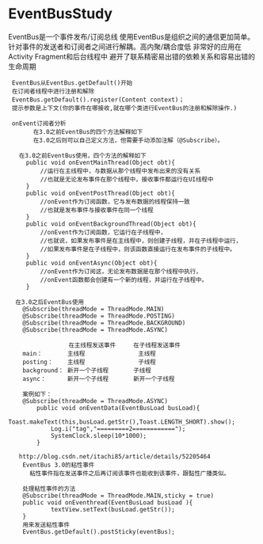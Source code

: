 # EventBusStudy
EventBus是一个事件发布/订阅总线
    使用EventBus是组织之间的通信更加简单。
    针对事件的发送者和订阅者之间进行解耦。高内聚/耦合度低
    非常好的应用在Activity Fragment和后台线程中
    避开了联系精密易出错的依赖关系和容易出错的生命周期

     EventBus从EventBus.getDefault()开始
     在订阅者线程中进行注册和解除
     EventBus.getDefault().register(Content context)；
     提示参数是上下文(你的事件在哪接收,就在哪个类进行EventBus的注册和解除操作.)

     onEvent订阅者分析
           在3.0之前EventBus的四个方法解释如下
           在3.0之后则可以自己定义方法，但需要手动添加注解（@Subscribe）。

       在3.0之前EventBus使用，四个方法的解释如下
         public void onEventMainThread(Object obt){
             //运行在主线程中，与数据从那个线程中发布出来的没有关系
             //也就是无论发布事件在那个线程中，接收事件都运行在UI线程中
         }
         public void onEventPostThread(Object obt){
             //onEvent作为订阅函数，它与发布数据的线程保持一致
             //也就是发布事件与接收事件在同一个线程
         }
         public void onEventBackgroundThread(Object obt){
             //onEvent作为订阅函数，它运行在子线程中，
             //也就说，如果发布事件是在主线程中，则创建子线程，并在子线程中运行，
             //如果发布事件是在子线程中，则该函数直接运行在发布事件的子线程中。
         }
         public void onEventAsync(Object obt){
             //onEvent作为订阅这，无论发布数据是在那个线程中执行，
             //onEvent函数都会创建有一个新的线程，并运行在子线程中。
         }

      在3.0之后EventBus使用
        @Subscribe(threadMode = ThreadMode.MAIN)
        @Subscribe(threadMode = ThreadMode.POSTING)
        @Subscribe(threadMode = ThreadMode.BACKGROUND)
        @Subscribe(threadMode = ThreadMode.ASYNC)

                     在主线程发送事件     在子线程发送事件
        main：       主线程               主线程
        posting：    主线程               子线程
        background： 新开一个子线程       子线程
        async：      新开一个子线程       新开一个子线程

        案例如下：
        @Subscribe(threadMode = ThreadMode.ASYNC)
            public void onEventData(EventBusLoad busLoad){
                Toast.makeText(this,busLoad.getStr(),Toast.LENGTH_SHORT).show();
                Log.i("tag","=========2============");
                SystemClock.sleep(10*1000);
            }

       http://blog.csdn.net/itachi85/article/details/52205464
        EventBus 3.0的粘性事件
          粘性事件指在发送事件之后再订阅该事件也能收到该事件，跟黏性广播类似。

        处理粘性事件的方法
        @Subscribe(threadMode = ThreadMode.MAIN,sticky = true)
        public void onEventhread(EventBusLoad busLoad ){
                textView.setText(busLoad.getStr());
        }
        用来发送粘性事件
        EventBus.getDefault().postSticky(eventBus);

